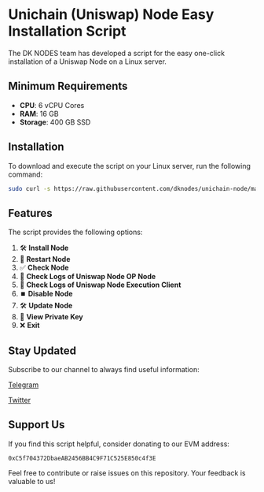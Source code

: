 # Unichain (Uniswap) Node Easy Installation Script

The DK NODES team has developed a script for the easy one-click installation of a Uniswap Node on a Linux server.

## Minimum Requirements

- **CPU**: 6 vCPU Cores
- **RAM**: 16 GB
- **Storage**: 400 GB SSD

## Installation

To download and execute the script on your Linux server, run the following command:

```bash 
sudo curl -s https://raw.githubusercontent.com/dknodes/unichain-node/main/unichainDK.sh -o unichainDK.sh && sudo chmod +x unichainDK.sh && sudo ./unichainDK.sh
```

## Features

The script provides the following options:

1. 🛠️ **Install Node**
2. 🔄 **Restart Node**
3. ✅ **Check Node**
4. 📄 **Check Logs of Uniswap Node OP Node**
5. 📄 **Check Logs of Uniswap Node Execution Client**
6. ⏹️ **Disable Node**
7. 🛠️ **Update Node**
8. 🔐 **View Private Key**
0. ❌ **Exit**


## Stay Updated

Subscribe to our channel to always find useful information:

[Telegram](https://t.me/dknodes)

[Twitter](https://x.com/dknodes)

## Support Us

If you find this script helpful, consider donating to our EVM address:

`0xC5f704372DbaeAB2456BB4C9F71C525E850c4f3E`

Feel free to contribute or raise issues on this repository. Your feedback is valuable to us!
